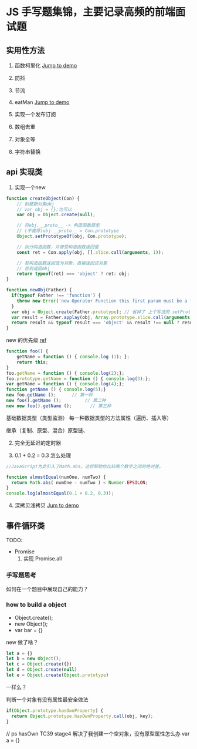 # JS 手写题集锦，主要记录高频的前端面试题


## 实用性方法

1. 函数柯里化
  [Jump to demo](./README.md)

2. 防抖

3. 节流

4. eatMan [Jump to demo](./eatMan.js)

5. 实现一个发布订阅

6. 数组去重

7. 对象全等

8. 字符串替换
## api 实现类

1. 实现一个new
```js
function createObject(Con) {
    // 创建新对象obj
    // var obj = {};也可以
    var obj = Object.create(null);

    // 将obj.__proto__ -> 构造函数原型
    // (不推荐)obj.__proto__ = Con.prototype
    Object.setPrototypeOf(obj, Con.prototype);

    // 执行构造函数，并接受构造函数返回值
    const ret = Con.apply(obj, [].slice.call(arguments, 1));

    // 若构造函数返回值为对象，直接返回该对象
    // 否则返回obj
    return typeof(ret) === 'object' ? ret: obj;
}

function newObj(Father) {
  if(typeof Father !== 'function') {
    throw new Error('new Operator Function this first param must be a function !')
  }
  var obj = Object.create(Father.prototype); // 省掉了 上个写法的 setPrototypeOf 的写法
  var result = Father.applay(obj, Array.prototype.slice.call(arguments, 1)); // [].slice.call(arguments, 1)
  return result && typeof result === 'object' && result !== null ? result : obj;
}
```
  new 的优先级 [ref](https://www.jianshu.com/p/412ccd8c386e)
```js
function foo() {
    getName = function () { console.log (1); };
    return this;
}
foo.getName = function () { console.log(2);};
foo.prototype.getName = function () { console.log(3);};
var getName = function () { console.log(4);};
function getName () { console.log(5);}
new foo.getName ();      // 第一种       
new foo().getName ();         // 第二种
new new foo().getName ();       // 第三种
```



基础数据类型（类型监测）
每一种数据类型的方法属性（遍历、插入等）

继承（复制、原型、混合）原型链、

2. 完全无延迟的定时器

3. 0.1 + 0.2 = 0.3 怎么处理
```js
//JavaScript为此引入了Math.abs。这将帮助你比较两个数字之间的绝对差。

function almostEqual(numOne, numTwo) {
  return Math.abs( numOne - numTwo ) < Number.EPSILON;
}
console.log(almostEqual(0.1 + 0.2, 0.3));
```

4. 深拷贝浅拷贝 [Jum to demo](./deepClone.js)

## 事件循环类
TODO:
- Promise
  1. 实现 Promise.all 



### 手写题思考

如何在一个题目中展现自己的能力？


### how to build a object

- Object.create();
- new Object();
- var bar = {}

new 做了啥？

```js
let a = {}
let b = new Object();
let c = Object.create({})
let d = Object.create(null)
let e = Object.create(Object.prototype)
```
一样么？

判断一个对象有没有属性最安全做法
```js
if(Object.prototype.hasOwnProperty) {
  return Object.prototype.hasOwnProperty.call(obj, key);
}
```

// ps hasOwn TC39 stage4 解决了我创建一个空对象，没有原型属性怎么办 var a = {}